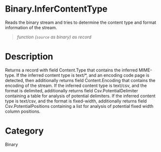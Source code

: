 # Binary.InferContentType
Reads the binary stream and tries to determine the content type and format information of the stream.
> _function (<code>source</code> as binary) as record_

# Description 
Returns a record with field Content.Type that contains the inferred MIME-type. 
    If the inferred content type is text/*, and an encoding code page is detected, then additionally returns field Content.Encoding that contains the encoding of the stream.
    If the inferred content type is text/csv, and the format is delimited, additionally returns field Csv.PotentialDelimiter containing a table for analysis of potential delimiters.
    If the inferred content type is text/csv, and the format is fixed-width, additionally returns field Csv.PotentialPositions containing a list for analysis of potential fixed width column positions.
# Category 
Binary
